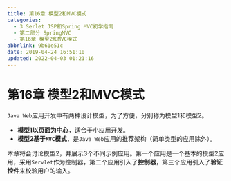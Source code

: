 ```yaml
---
title: 第16章 模型2和MVC模式
categories: 
  - 3 Serlet JSP和Spring MVC初学指南
  - 第二部分 SpringMVC
  - 第16章 模型2和MVC模式
abbrlink: 9b61e51c
date: 2019-04-24 16:51:10
updated: 2022-04-03 01:21:16
---
```

# 第16章 模型2和MVC模式 #
`Java Web`应用开发中有两种设计模型，为了方便，分别称为模型1和模型2。
- **模型1以页面为中心**，适合于小应用开发。
- **模型2基于`MVC`模式**，是`Java Web`应用的推荐架构（简单类型的应用除外）。

本章将会讨论模型2，并展示3个不同示例应用。第一个应用是一个基本的模型2应用，采用`Servlet`作为控制器，第二个应用引入了**控制器**，第三个应用引入了**验证控件**来校验用户的输入。


